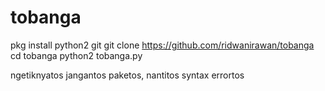 # tobanga


pkg install python2 git
git clone https://github.com/ridwanirawan/tobanga
cd tobanga
python2 tobanga.py

ngetiknyatos jangantos paketos, nantitos syntax errortos
